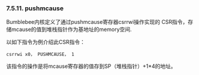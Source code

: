 ### **7.5.11. pushmcause**

Bumblebee内核定义了通过pushmcause寄存器csrrwi操作实现的 CSR指令，存储mcause的值到堆栈指针作为基地址的memory空间.

以如下指令为例介绍此CSR指令：

```
csrrwi x0， PUSHMCAUSE， 1
```

该指令的操作是将mcause寄存器的值存到SP（堆栈指针）+1*4的地址。

